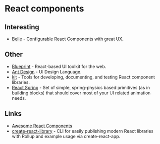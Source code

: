 # React components

## Interesting

- [Belle](https://github.com/nikgraf/belle/) - Configurable React Components with great UX.

## Other

- [Blueprint](https://github.com/palantir/blueprint) - React-based UI toolkit for the web.
- [Ant Design](http://ant.design/docs/react/introduce) - UI Design Language.
- [kit](https://github.com/c8r/kit) - Tools for developing, documenting, and testing React component libraries.
- [React Spring](https://github.com/drcmda/react-spring) - Set of simple, spring-physics based primitives (as in building blocks) that should cover most of your UI related animation needs.

## Links

- [Awesome React Components](https://github.com/brillout/awesome-react-components#readme)
- [create-react-library](https://github.com/transitive-bullshit/create-react-library) - CLI for easily publishing modern React libraries with Rollup and example usage via create-react-app.
